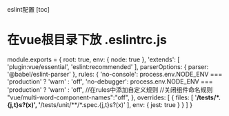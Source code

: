 eslint配置
[toc]

# 在vue根目录下放 .eslintrc.js
module.exports = {
    root: true,
    env: {
      node: true
    },
    'extends': [
      'plugin:vue/essential',
      'eslint:recommended'
    ],
    parserOptions: {
      parser: '@babel/eslint-parser'
    },
    rules: {
      'no-console': process.env.NODE_ENV === 'production' ? 'warn' : 'off',
      'no-debugger': process.env.NODE_ENV === 'production' ? 'warn' : 'off',
       //在rules中添加自定义规则
       //关闭组件命名规则
       "vue/multi-word-component-names":"off",
    },
    overrides: [
      {
        files: [
          '**/__tests__/*.{j,t}s?(x)',
          '**/tests/unit/**/*.spec.{j,t}s?(x)'
        ],
        env: {
          jest: true
        }
      }
    ]
  }  